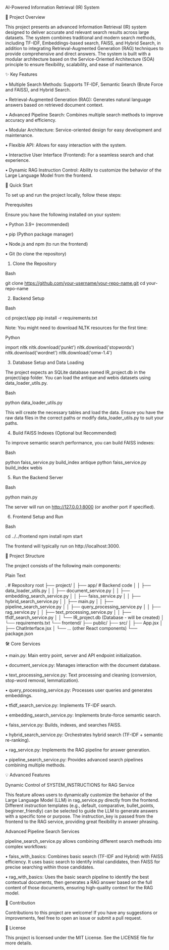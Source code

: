 AI-Powered Information Retrieval (IR) System







🌟 Project Overview

This project presents an advanced Information Retrieval (IR) system designed to deliver accurate and relevant search results across large datasets. The system combines traditional and modern search methods, including TF-IDF, Embeddings-based search, FAISS, and Hybrid Search, in addition to integrating Retrieval-Augmented Generation (RAG) techniques to provide comprehensive and direct answers. The system is built with a modular architecture based on the Service-Oriented Architecture (SOA) principle to ensure flexibility, scalability, and ease of maintenance.

✨ Key Features

•
Multiple Search Methods: Supports TF-IDF, Semantic Search (Brute Force and FAISS), and Hybrid Search.

•
Retrieval-Augmented Generation (RAG): Generates natural language answers based on retrieved document context.

•
Advanced Pipeline Search: Combines multiple search methods to improve accuracy and efficiency.

•
Modular Architecture: Service-oriented design for easy development and maintenance.

•
Flexible API: Allows for easy interaction with the system.

•
Interactive User Interface (Frontend): For a seamless search and chat experience.

•
Dynamic RAG Instruction Control: Ability to customize the behavior of the Large Language Model from the frontend.

🚀 Quick Start

To set up and run the project locally, follow these steps:

Prerequisites

Ensure you have the following installed on your system:

•
Python 3.9+ (recommended)

•
pip (Python package manager)

•
Node.js and npm (to run the frontend)

•
Git (to clone the repository)

1. Clone the Repository

Bash


git clone https://github.com/your-username/your-repo-name.git
cd your-repo-name


2. Backend Setup

Bash


cd project/app
pip install -r requirements.txt


Note: You might need to download NLTK resources for the first time:

Python


import nltk
nltk.download(\'punkt\')
nltk.download(\'stopwords\')
nltk.download(\'wordnet\')
nltk.download(\'omw-1.4\')


3. Database Setup and Data Loading

The project expects an SQLite database named IR_project.db in the project/app folder. You can load the antique and webis datasets using data_loader_utils.py.

Bash


python data_loader_utils.py


This will create the necessary tables and load the data. Ensure you have the raw data files in the correct paths or modify data_loader_utils.py to suit your paths.

4. Build FAISS Indexes (Optional but Recommended)

To improve semantic search performance, you can build FAISS indexes:

Bash


python faiss_service.py build_index antique
python faiss_service.py build_index webis


5. Run the Backend Server

Bash


python main.py


The server will run on http://127.0.0.1:8000 (or another port if specified).

6. Frontend Setup and Run

Bash


cd ../../frontend
npm install
npm start


The frontend will typically run on http://localhost:3000.

📂 Project Structure

The project consists of the following main components:

Plain Text


. # Repository root
├── project/
│   ├── app/ # Backend code
│   │   ├── data_loader_utils.py
│   │   ├── document_service.py
│   │   ├── embedding_search_service.py
│   │   ├── faiss_service.py
│   │   ├── hybrid_search_service.py
│   │   ├── main.py
│   │   ├── pipeline_search_service.py
│   │   ├── query_processing_service.py
│   │   ├── rag_service.py
│   │   ├── text_processing_service.py
│   │   ├── tfidf_search_service.py
│   │   └── IR_project.db (Database - will be created)
│   └── requirements.txt
└── frontend/
    ├── public/
    ├── src/
    │   ├── App.jsx
    │   ├── ChatInterface.jsx
    │   └── ... (other React components)
    └── package.json


🛠️ Core Services

•
main.py: Main entry point, server and API endpoint initialization.

•
document_service.py: Manages interaction with the document database.

•
text_processing_service.py: Text processing and cleaning (conversion, stop-word removal, lemmatization).

•
query_processing_service.py: Processes user queries and generates embeddings.

•
tfidf_search_service.py: Implements TF-IDF search.

•
embedding_search_service.py: Implements brute-force semantic search.

•
faiss_service.py: Builds, indexes, and searches FAISS.

•
hybrid_search_service.py: Orchestrates hybrid search (TF-IDF + semantic re-ranking).

•
rag_service.py: Implements the RAG pipeline for answer generation.

•
pipeline_search_service.py: Provides advanced search pipelines combining multiple methods.


💡 Advanced Features

Dynamic Control of SYSTEM_INSTRUCTIONS for RAG Service

This feature allows users to dynamically customize the behavior of the Large Language Model (LLM) in rag_service.py directly from the frontend. Different instruction templates (e.g., default, comparative, bullet_points, beginner_friendly) can be selected to guide the LLM to generate answers with a specific tone or purpose. The instruction_key is passed from the frontend to the RAG service, providing great flexibility in answer phrasing.

Advanced Pipeline Search Services

pipeline_search_service.py allows combining different search methods into complex workflows:

•
faiss_with_basics: Combines basic search (TF-IDF and Hybrid) with FAISS efficiency. It uses basic search to identify initial candidates, then FAISS for precise searching within those candidates.

•
rag_with_basics: Uses the basic search pipeline to identify the best contextual documents, then generates a RAG answer based on the full content of those documents, ensuring high-quality context for the RAG model.

🤝 Contribution

Contributions to this project are welcome! If you have any suggestions or improvements, feel free to open an issue or submit a pull request.

📄 License

This project is licensed under the MIT License. See the LICENSE file for more details.

